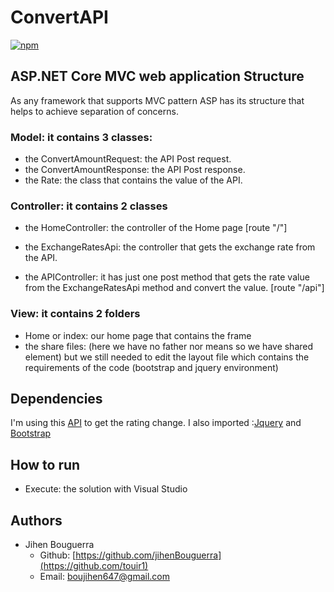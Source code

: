 # ConvertAPI
[![npm](https://img.shields.io/badge/langage-ASP.Netcore-blue.svg?style=flat-square)](https://dotnet.microsoft.com/apps/aspnet/) 
## ASP.NET Core MVC web application Structure

As any framework that supports MVC pattern ASP has its structure that helps to achieve separation of concerns.

### Model: it contains 3 classes:
- the ConvertAmountRequest: the API Post request.
- the ConvertAmountResponse: the API Post response.
- the Rate: the class that contains the value of the API.


### Controller: it contains 2 classes 
- the HomeController: the controller of the Home page [route "/"]

- the ExchangeRatesApi: the controller that gets the exchange rate from the API. 
- the APIController: it has just one post method that gets the rate value from the ExchangeRatesApi method and convert the value. [route "/api"]


### View: it contains 2 folders
- Home or index: our home page that contains the frame 
- the share files: (here we have no father nor means so we have shared element) but we still needed to edit the layout file
which contains the requirements of the code (bootstrap and jquery environment)

## Dependencies ##
I'm using this [API](https://api.exchangeratesapi.io/) to get the rating change.
I also imported :[Jquery](https://jquery.com/)  and [Bootstrap](https://getbootstrap.com/)


## How to run ##

* Execute: the solution with Visual Studio

## Authors ##

* Jihen Bouguerra 
  * Github: [https://github.com/jihenBouguerra](https://github.com/touir1)
  * Email: [boujihen647@gmail.com](mailto:boujihen647@gmail.com)
  


